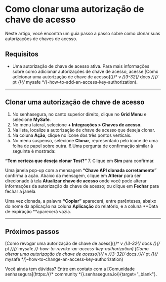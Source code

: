 # Como clonar uma autorização de chave de acesso

Neste artigo, você encontra um guia passo a passo sobre como clonar suas autorizações de chaves de acesso.


## Requisitos

* Uma autorização de chave de acesso ativa. Para mais informações sobre como adicionar autorizações de chave de acesso, acesse [Como adicionar uma autorização de chave de acesso]({/* v */}3-32{/* docs */}{/* pt */}{/* mysafe */}-how-to-add-an-access-key-authorization).

***
## Clonar uma autorização de chave de acesso

1. No senhasegura, no canto superior direito, clique no **Grid Menu** e selecione **MySafe**.
2. No menu lateral, selecione **+ Integrações > Chaves de acesso**. 
3. Na lista, localize a autorização de chave de acesso que deseja clonar. 
4. Na coluna **Ação**, clique no ícone dos três pontos verticais.
5. No menu suspenso, selecione **Clonar**, representado pelo ícone de uma folha de papel sobre outra.
6.Uma pergunta de confirmação similar à seguinte é mostrada:

**“Tem certeza que deseja clonar Test?”**
7. Clique em **Sim** para confirmar.

Uma janela pop-up com a mensagem **“Chave API clonada corretamente”** confirma a ação. Abaixo da mensagem, clique em **Alterar** para ser direcionado à tela **Atualizar chave de acesso** onde você pode alterar informações da autorização da chave de acesso; ou clique em **Fechar** para fechar a janela.

Uma vez clonada, a palavra **“Copiar”** aparecerá, entre parênteses, abaixo do nome da aplicação na coluna **Aplicação** do relatório, e a coluna **Data de expiração **aparecerá vazia.

***
## Próximos passos
[Como revogar uma autorização de chave de acess]({/* v */}3-32{/* docs */}{/* pt */}{/* mysafe */}-how-to-revoke-an-access-key-authorization)
[Como alterar uma autorização de chave de acesso]({/* v */}3-32{/* docs */}{/* pt */}{/* mysafe */}-how-to-change-an-access-key-authorization)

Você ainda tem dúvidas? Entre em contato com a [Comunidade senhasegura](https:/{/* community */}.senhasegura.io/){target="_blank"}.